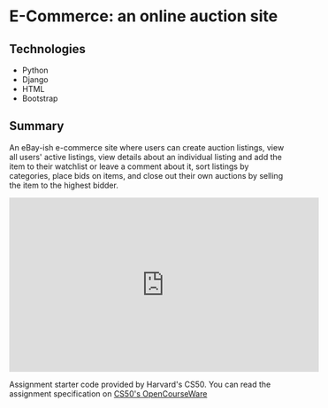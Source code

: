 # E-Commerce: an online auction site

## Technologies
* Python
* Django
* HTML
* Bootstrap

## Summary
An eBay-ish e-commerce site where users can create auction listings, view all users' active listings, view details about an individual listing and add the item to their watchlist or leave a comment about it, sort listings by categories, place bids on items, and close out their own auctions by selling the item to the highest bidder. 


<iframe width="560" height="315" src="https://www.youtube.com/embed/XIiaO75g8oQ" title="YouTube video player" frameborder="0" allow="accelerometer; autoplay; clipboard-write; encrypted-media; gyroscope; picture-in-picture" allowfullscreen></iframe>



Assignment starter code provided by Harvard's CS50. You can read the assignment specification on [CS50's OpenCourseWare](https://cs50.harvard.edu/web/2020/projects/2/commerce/)

